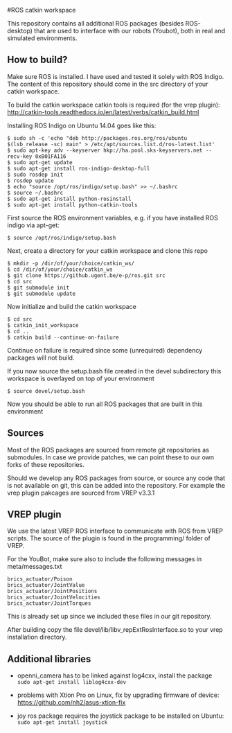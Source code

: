 #ROS catkin workspace

This repository contains all additional ROS packages (besides ROS-desktop) that are used to interface with our robots (Youbot), both in real and simulated environments.

## How to build?

Make sure ROS is installed. I have used and tested it solely with ROS Indigo. The content of this repository should come in the src directory of your catkin workspace.

To build the catkin workspace catkin tools is required (for the vrep plugin): http://catkin-tools.readthedocs.io/en/latest/verbs/catkin_build.html

Installing ROS Indigo on Ubuntu 14.04 goes like this:

```
$ sudo sh -c 'echo "deb http://packages.ros.org/ros/ubuntu $(lsb_release -sc) main" > /etc/apt/sources.list.d/ros-latest.list'
$ sudo apt-key adv --keyserver hkp://ha.pool.sks-keyservers.net --recv-key 0xB01FA116
$ sudo apt-get update
$ sudo apt-get install ros-indigo-desktop-full
$ sudo rosdep init
$ rosdep update
$ echo "source /opt/ros/indigo/setup.bash" >> ~/.bashrc
$ source ~/.bashrc
$ sudo apt-get install python-rosinstall
$ sudo apt-get install python-catkin-tools
```

First source the ROS environment variables, e.g. if you have installed ROS indigo via apt-get:

```
$ source /opt/ros/indigo/setup.bash
```

Next, create a directory for your catkin workspace and clone this repo

```
$ mkdir -p /dir/of/your/choice/catkin_ws/
$ cd /dir/of/your/choice/catkin_ws
$ git clone https://github.ugent.be/e-p/ros.git src
$ cd src
$ git submodule init
$ git submodule update
```

Now initialize and build the catkin workspace

```
$ cd src
$ catkin_init_workspace
$ cd ..
$ catkin build --continue-on-failure
```

Continue on failure is required since some (unrequired) dependency packages will not build.

If you now source the setup.bash file created in the devel subdirectory this workspace is overlayed on top of your environment

```
$ source devel/setup.bash
```

Now you should be able to run all ROS packages that are built in this environment


## Sources

Most of the ROS packages are sourced from remote git repositories as submodules. In case we provide patches, we can point these to our own forks of these repositories.

Should we develop any ROS packages from source, or source any code that is not available on git, this can be added into the repository. For example the vrep plugin pakcages are sourced from VREP v3.3.1

## VREP plugin

We use the latest VREP ROS interface to communicate with ROS from VREP scripts. The source of the plugin is found in the programming/ folder of VREP. 

For the YouBot, make sure also to include the following messages in meta/messages.txt

```
brics_actuator/Poison
brics_actuator/JointValue
brics_actuator/JointPositions
brics_actuator/JointVelocities
brics_actuator/JointTorques
```

This is already set up since we included these files in our git repository.

After building copy the file devel/lib/libv_repExtRosInterface.so to your vrep installation directory.

## Additional libraries

* openni_camera has to be linked against log4cxx, install the package `sudo apt-get install liblog4cxx-dev`

* problems with Xtion Pro on Linux, fix by upgrading firmware of device: https://github.com/nh2/asus-xtion-fix

* joy ros package requires the joystick package to be installed on Ubuntu: ` sudo apt-get install joystick`
